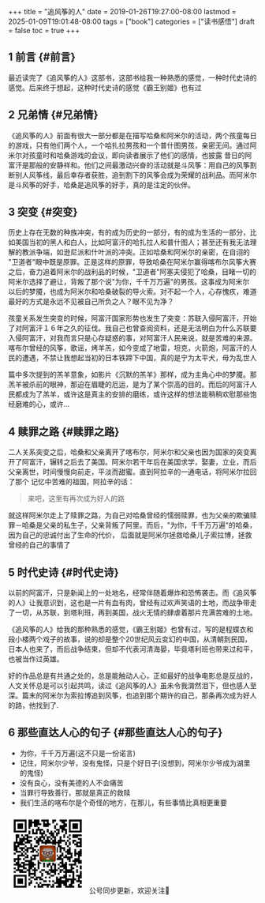 +++
title = "追风筝的人"
date = 2019-01-26T19:27:00-08:00
lastmod = 2025-01-09T19:01:48-08:00
tags = ["book"]
categories = ["读书感悟"]
draft = false
toc = true
+++

## <span class="section-num">1</span> 前言 {#前言}

最近读完了《追风筝的人》这部书，这部书给我一种熟悉的感觉，一种时代史诗的感觉。后来终于想起，这种时代史诗的感觉《霸王别姬》也有过


## <span class="section-num">2</span> 兄弟情 {#兄弟情}

《追风筝的人》前面有很大一部分都是在描写哈桑和阿米尔的活动，两个孩童每日的游戏，只有他们两个人，一个哈扎拉男孩和一个普什图男孩，亲密无间。通过阿米尔对孩童时和哈桑游戏的会议，即向读者展示了他们的感情，也披露
昔日的阿富汗是那般的安静祥和。他们之间最激动兴奋的活动就是斗风筝：用自己的风筝割断别人风筝线，最后幸存者获胜，追到割下的风筝会成为荣耀的战利品。而阿米尔是斗风筝的好手，哈桑是追风筝的好手，真的是注定的伙伴。


## <span class="section-num">3</span> 突变 {#突变}

历史上存在无数的种族冲突，有的成为历史的一部分，有的成为生活的一部分，比如美国当初的黑人和白人，比如阿富汗的哈扎拉人和普什图人；甚至还有我无法理解的教派争端，如逊尼派和什叶派的冲突。正如哈桑和阿米尔的亲密，在自诩的
"卫道者"眼中既是原罪。正是这样的原罪，导致哈桑在阿米尔赢得喀布尔风筝大赛之后，奋力追着阿米尔的战利品的时候，"卫道者"阿塞夫侵犯了哈桑，目睹一切的阿米尔选择了避让，背叛了那个说"为你，千千万万遍"的男孩。这事成为阿米尔
以后的梦魇，也成为阿米尔和哈桑破裂的导火索。对不起一个人，心存愧疚，难道最好的方式是永远不见被自己所负之人？眼不见为净？

孩童关系发生突变的时候，阿富汗国家形势也发生了突变：苏联入侵阿富汗，开始了对阿富汗１６年之久的征伐。我自己也曾查阅资料，还是无法明白为什么苏联要入侵阿富汗，对我而言只是心存疑惑的事，对阿富汗人民来说，就是苦难的来源。
喀布尔曾经的风筝，歌谣，烤羊羔，如今变成了地雷，坦克，火箭炮，阿富汗的人民的遭遇，不禁让我想起当初的日本铁蹄下中国，真的是宁为太平犬，毋为乱世人

篇中多次提到的羔羊意象，如影片《沉默的羔羊》那样，成为主角心中的梦魇。那羔羊被杀前的眼神，那迫在眉睫的厄运，是为了某个崇高的目的。而后的阿富汗人民都成为了羔羊，或许这是真主的安排的磨练，或许这样的想法能稍稍欢慰那些饱经磨难的心，或许...


## <span class="section-num">4</span> 赎罪之路 {#赎罪之路}

二人关系突变之后，哈桑和父亲离开了喀布尔，阿米尔和父亲也因为国家的突变离开了阿富汗，辗转之后去了美国。阿米尔若干年后在美国求学，娶妻，立业，而后父亲离世，时间慢慢向前走，平淡而甜蜜。直到阿拉辛的一通电话，将阿米尔拉回了那个
记忆中苦难的祖国，阿拉辛的话：

> 来吧，这里有再次成为好人的路

就这样阿米尔走上了赎罪之路，为自己对哈桑曾经的懦弱赎罪，也为父亲的欺骗赎罪－哈桑是父亲的私生子，父亲背叛了阿里。而后，"为你，千千万万遍"的哈桑，因为自己的忠诚付出了生命的代价，
后面就是阿米尔拯救哈桑儿子索拉博，拯救曾经的自己的事情了


## <span class="section-num">5</span> 时代史诗 {#时代史诗}

以前的阿富汗，只是新闻上的一处地名，经常伴随着爆炸和恐怖袭击。而《追风筝的人》让我意识到，这也是一片有血有肉，曾经有过欢声笑语的土地，而战争带走了一切，从苏联，到塔利班，再到美国，战火无情的肆虐着那片充满苦难的土地。

《追风筝的人》给我的那种熟悉的感觉，《霸王别姬》也曾有过，写的是程蝶衣和段小楼两个戏子的故事，说的却是整个20世纪风云变幻的中国，从清朝到民国，日本人也来了，而后战争结束，但却不代表河清海晏，毕竟塔利班也带来过和平，也被当作过英雄。

好的作品总是有共通之处的，总是能触动人心，正如最好的战争电影总是反战的，人文关怀总是可以引起共鸣，读过《追风筝的人》虽未令我潸然泪下，但也感人至深。篇末的阿米尔为索拉博追到风筝，也追到那个期许的自己，那条再次成为好人的路，他找到了.


## <span class="section-num">6</span> 那些直达人心的句子 {#那些直达人心的句子}

-   为你，千千万万遍(这不只是一份诺言)
-   记住，阿米尔少爷，没有鬼怪，只是个好日子(没想到，阿米尔少爷成为湖里的鬼怪)
-   没有良心，没有美德的人不会痛苦
-   当罪行导致善行，那就是真正的救赎
-   我们生活的喀布尔是个奇怪的地方，在那儿，有些事情比真相更重要

<div center class="qr-container">
<img src="/ox-hugo/qrcode_gh_e06d750e626f_1.jpg" alt="qrcode_gh_e06d750e626f_1.jpg" width="160px" height="160px" center="t" class="qr-container" />
公号同步更新，欢迎关注👻
</div>

